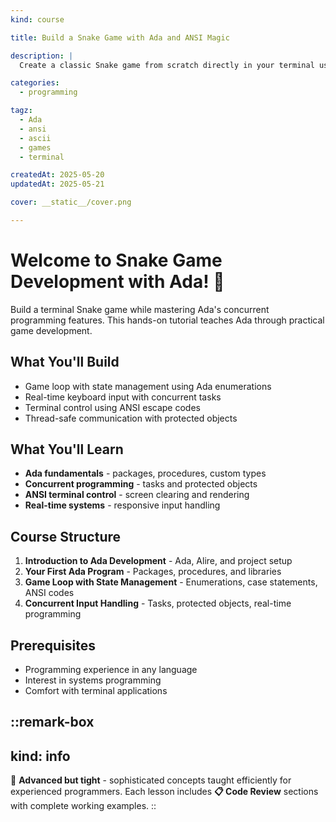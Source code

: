 ```yaml
---
kind: course

title: Build a Snake Game with Ada and ANSI Magic

description: |
  Create a classic Snake game from scratch directly in your terminal using Ada and ANSI escape codes. Learn real-time systems programming and terminal control while building something fun!

categories:
  - programming

tagz:
  - Ada
  - ansi
  - ascii
  - games
  - terminal

createdAt: 2025-05-20
updatedAt: 2025-05-21

cover: __static__/cover.png

---
```


# Welcome to Snake Game Development with Ada! 🐍

Build a terminal Snake game while mastering Ada's concurrent programming features. This hands-on tutorial teaches Ada through practical game development.

## What You'll Build

- Game loop with state management using Ada enumerations
- Real-time keyboard input with concurrent tasks
- Terminal control using ANSI escape codes
- Thread-safe communication with protected objects

## What You'll Learn

- **Ada fundamentals** - packages, procedures, custom types
- **Concurrent programming** - tasks and protected objects
- **ANSI terminal control** - screen clearing and rendering
- **Real-time systems** - responsive input handling

## Course Structure

1. **Introduction to Ada Development** - Ada, Alire, and project setup
2. **Your First Ada Program** - Packages, procedures, and libraries
3. **Game Loop with State Management** - Enumerations, case statements, ANSI codes
4. **Concurrent Input Handling** - Tasks, protected objects, real-time programming

## Prerequisites

- Programming experience in any language
- Interest in systems programming
- Comfort with terminal applications

::remark-box
---
kind: info
---
🤯 **Advanced but tight** - sophisticated concepts taught efficiently for experienced programmers. Each lesson includes **📋 Code Review** sections with complete working examples.
::
